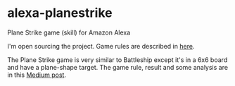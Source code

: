 # alexa-planestrike
Plane Strike game (skill) for Amazon Alexa

I'm open sourcing the project. Game rules are described in [here](https://planestrike.wordpress.com/). 

The Plane Strike game is very similar to Battleship except it's in a 6x6 board and have a plane-shape target. The game rule, result and some analysis are in this [Medium post](https://medium.com/@windmaple/dipping-my-toes-into-reinforcement-learning-61aca3beb3be#.ob99q9wba).
